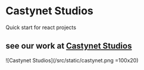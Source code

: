 # Castynet Studios

Quick start for react projects

## see our work at [Castynet Studios](www.castynet.africa)

![Castynet Studios](/src/static/castynet.png =100x20)
